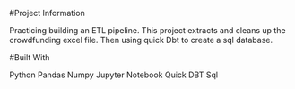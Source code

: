 #Project Information

Practicing building an ETL pipeline. This project extracts and cleans up the crowdfunding excel file. Then using quick Dbt to create a sql database.

#Built With

Python
Pandas
Numpy
Jupyter Notebook
Quick DBT
Sql



